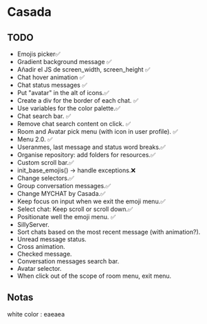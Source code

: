 # Casada
 
## TODO
- Emojis picker✅
- Gradient background message ✅
- Añadir el JS de screen_width, screen_height ✅
- Chat hover animation ✅
- Chat status messages ✅
- Put "avatar" in the alt of icons.✅
- Create a div for the border of each chat. ✅
- Use variables for the color palette.✅
- Chat search bar. ✅
- Remove chat search content on click. ✅
- Room and Avatar pick menu (with icon in user profile). ✅
- Menu 2.0. ✅
- Useranmes, last message and status word breaks.✅
- Organise repository: add folders for resources.✅
- Custom scroll bar.✅
- init_base_emojis() -> handle exceptions.❌
- Change selectors.✅
- Group conversation messages.✅
- Change MYCHAT by Casada.✅
- Keep focus on input when we exit the emoji menu.✅
- Select chat: Keep scroll or scroll down.✅
- Positionate well the emoji menu. ✅
- SillyServer.
- Sort chats based on the most recent message (with animation?).
- Unread message status.
- Cross animation.
- Checked message.
- Conversation messages search bar.
- Avatar selector.
- When click out of the scope of room menu, exit menu.

## Notas
white color : eaeaea